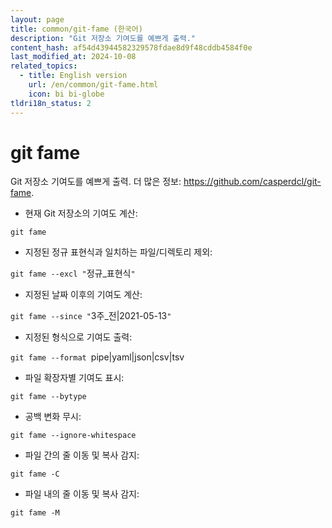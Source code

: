 ```yaml
---
layout: page
title: common/git-fame (한국어)
description: "Git 저장소 기여도를 예쁘게 출력."
content_hash: af54d43944582329578fdae8d9f48cddb4584f0e
last_modified_at: 2024-10-08
related_topics:
  - title: English version
    url: /en/common/git-fame.html
    icon: bi bi-globe
tldri18n_status: 2
---
```

# git fame

Git 저장소 기여도를 예쁘게 출력.
더 많은 정보: <https://github.com/casperdcl/git-fame>.

- 현재 Git 저장소의 기여도 계산:

`git fame`

- 지정된 정규 표현식과 일치하는 파일/디렉토리 제외:

`git fame --excl "`<span class="tldr-var badge badge-pill bg-dark-lm bg-white-dm text-white-lm text-dark-dm font-weight-bold">정규_표현식</span>`"`

- 지정된 날짜 이후의 기여도 계산:

`git fame --since "`<span class="tldr-var badge badge-pill bg-dark-lm bg-white-dm text-white-lm text-dark-dm font-weight-bold">3주_전|2021-05-13</span>`"`

- 지정된 형식으로 기여도 출력:

`git fame --format `<span class="tldr-var badge badge-pill bg-dark-lm bg-white-dm text-white-lm text-dark-dm font-weight-bold">pipe|yaml|json|csv|tsv</span>

- 파일 확장자별 기여도 표시:

`git fame --bytype`

- 공백 변화 무시:

`git fame --ignore-whitespace`

- 파일 간의 줄 이동 및 복사 감지:

`git fame -C`

- 파일 내의 줄 이동 및 복사 감지:

`git fame -M`
